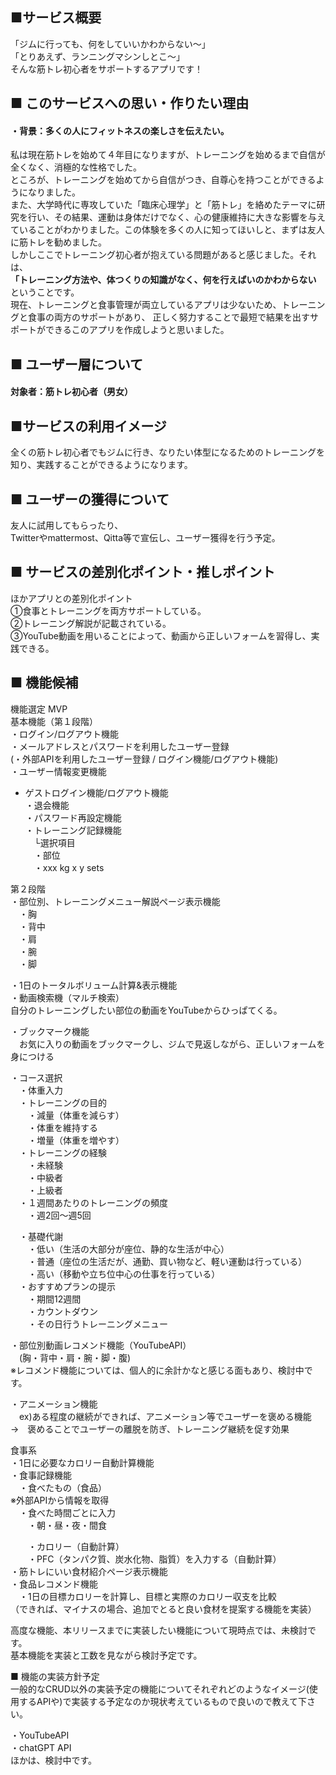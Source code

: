 ## ■サービス概要
「ジムに行っても、何をしていいかわからない〜」<br>
「とりあえず、ランニングマシンしとこ〜」<br>
そんな筋トレ初心者をサポートするアプリです！<br>


## ■ このサービスへの思い・作りたい理由
#### ・背景：多くの人にフィットネスの楽しさを伝えたい。

私は現在筋トレを始めて４年目になりますが、トレーニングを始めるまで自信が全くなく、消極的な性格でした。<br>
ところが、トレーニングを始めてから自信がつき、自尊心を持つことができるようになりました。<br>
また、大学時代に専攻していた「臨床心理学」と「筋トレ」を絡めたテーマに研究を行い、その結果、運動は身体だけでなく、心の健康維持に大きな影響を与えていることがわかりました。この体験を多くの人に知ってほいしと、まずは友人に筋トレを勧めました。<br>
しかしここでトレーニング初心者が抱えている問題があると感じました。それは、<br>
**「トレーニング方法や、体つくりの知識がなく、何を行えばいのかわからない** ということです。<br>
現在、トレーニングと食事管理が両立しているアプリは少ないため、トレーニングと食事の両方のサポートがあり、
正しく努力することで最短で結果を出すサポートができるこのアプリを作成しようと思いました。<br>

## ■ ユーザー層について
#### 対象者：筋トレ初心者（男女）

## ■サービスの利用イメージ
全くの筋トレ初心者でもジムに行き、なりたい体型になるためのトレーニングを知り、実践することができるようになります。<br>

## ■ ユーザーの獲得について
友人に試用してもらったり、<br>
Twitterやmattermost、Qitta等で宣伝し、ユーザー獲得を行う予定。<br>


## ■ サービスの差別化ポイント・推しポイント
ほかアプリとの差別化ポイント<br>
①食事とトレーニングを両方サポートしている。<br>
②トレーニング解説が記載されている。<br>
③YouTube動画を用いることによって、動画から正しいフォームを習得し、実践できる。<br>

## ■ 機能候補
機能選定 MVP<br>
基本機能（第１段階）<br>
・ログイン/ログアウト機能<br>
・メールアドレスとパスワードを利用したユーザー登録<br>
(・外部APIを利用したユーザー登録 / ログイン機能/ログアウト機能)<br>
・ユーザー情報変更機能<br>

- ゲストログイン機能/ログアウト機能<br>
・退会機能<br>
・パスワード再設定機能<br>
・トレーニング記録機能<br>
　└選択項目<br>
　・部位<br>
　・xxx kg x y sets<br>


第２段階<br>
・部位別、トレーニングメニュー解説ページ表示機能<br>
　・胸<br>
　・背中<br>
　・肩<br>
　・腕<br>
　・脚<br>

・1日のトータルボリューム計算&表示機能<br>
・動画検索機（マルチ検索）<br>
自分のトレーニングしたい部位の動画をYouTubeからひっぱてくる。<br>

・ブックマーク機能<br>
　お気に入りの動画をブックマークし、ジムで見返しながら、正しいフォームを身につける<br>

・コース選択<br>
　・体重入力<br>
　・トレーニングの目的<br>
　　・減量（体重を減らす）<br>
　　・体重を維持する<br>
　　・増量（体重を増やす）<br>
　・トレーニングの経験<br>
　　・未経験<br>
　　・中級者<br>
　　・上級者<br>
　・１週間あたりのトレーニングの頻度<br>
　　・週2回〜週5回<br>

　・基礎代謝<br>
　　・低い（生活の大部分が座位、静的な生活が中心）<br>
　　・普通（座位の生活だが、通勤、買い物など、軽い運動は行っている）<br>
　　・高い（移動や立ち位中心の仕事を行っている）<br>
　・おすすめプランの提示<br>
　　・期間12週間<br>
　　・カウントダウン<br>
　　・その日行うトレーニングメニュー<br>


・部位別動画レコメンド機能（YouTubeAPI）<br>
　(胸・背中・肩・腕・脚・腹)<br>
※レコメンド機能については、個人的に余計かなと感じる面もあり、検討中です。<br>

・アニメーション機能<br>
　ex)ある程度の継続ができれば、アニメーション等でユーザーを褒める機能<br>
→　褒めることでユーザーの離脱を防ぎ、トレーニング継続を促す効果<br>

食事系<br>
・1日に必要なカロリー自動計算機能<br>
・食事記録機能<br>
　・食べたもの（食品）<br>
※外部APIから情報を取得<br>
　・食べた時間ごとに入力<br>
　　・朝・昼・夜・間食<br>

　　・カロリー（自動計算）<br>
　　・PFC（タンパク質、炭水化物、脂質）を入力する（自動計算）<br>
・筋トレにいい食材紹介ページ表示機能<br>
・食品レコメンド機能<br>
　・1日の目標カロリーを計算し、目標と実際のカロリー収支を比較<br>
（できれば、マイナスの場合、追加でとると良い食材を提案する機能を実装）<br>


高度な機能、本リリースまでに実装したい機能について現時点では、未検討です。<br>
基本機能を実装と工数を見ながら検討予定です。<br>


■ 機能の実装方針予定<br>
一般的なCRUD以外の実装予定の機能についてそれぞれどのようなイメージ(使用するAPIや)で実装する予定なのか現状考えているもので良いので教えて下さい。<br>

・YouTubeAPI<br>
・chatGPT API<br>
ほかは、検討中です。<br>
